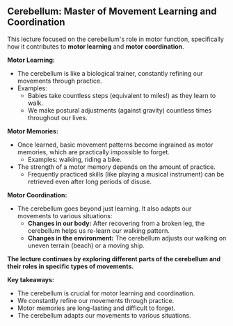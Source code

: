 ## Cerebellum: Master of Movement Learning and Coordination

This lecture focused on the cerebellum's role in motor function, specifically how it contributes to **motor learning** and **motor coordination**.

**Motor Learning:**

- The cerebellum is like a biological trainer, constantly refining our movements through practice.
- Examples:
    - Babies take countless steps (equivalent to miles!) as they learn to walk.
    - We make postural adjustments (against gravity) countless times throughout our lives.

**Motor Memories:**

- Once learned, basic movement patterns become ingrained as motor memories, which are practically impossible to forget.
    - Examples: walking, riding a bike.
- The strength of a motor memory depends on the amount of practice.
    - Frequently practiced skills (like playing a musical instrument) can be retrieved even after long periods of disuse.

**Motor Coordination:**

- The cerebellum goes beyond just learning. It also adapts our movements to various situations:
    - **Changes in our body:** After recovering from a broken leg, the cerebellum helps us re-learn our walking pattern.
    - **Changes in the environment:** The cerebellum adjusts our walking on uneven terrain (beach) or a moving ship.

**The lecture continues by exploring different parts of the cerebellum and their roles in specific types of movements.**

**Key takeaways:**

- The cerebellum is crucial for motor learning and coordination.
- We constantly refine our movements through practice.
- Motor memories are long-lasting and difficult to forget.
- The cerebellum adapts our movements to various situations.